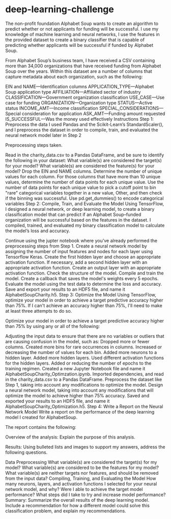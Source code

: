 # deep-learning-challenge

The non-profit foundation Alphabet Soup wants to create an algorithm to predict whether or not applicants for funding will be successful. I use my knowledge of machine learning and neural networks, I use the features in the provided dataset to create a binary classifier that is capable of predicting whether applicants will be successful if funded by Alphabet Soup.

From Alphabet Soup’s business team, I have received a CSV containing more than 34,000 organizations that have received funding from Alphabet Soup over the years. Within this dataset are a number of columns that capture metadata about each organization, such as the following:

EIN and NAME—Identification columns
APPLICATION_TYPE—Alphabet Soup application type
AFFILIATION—Affiliated sector of industry
CLASSIFICATION—Government organization classification
USE_CASE—Use case for funding
ORGANIZATION—Organization type
STATUS—Active status
INCOME_AMT—Income classification
SPECIAL_CONSIDERATIONS—Special consideration for application
ASK_AMT—Funding amount requested
IS_SUCCESSFUL—Was the money used effectively
Instructions
Step 1: Preprocess the data
I used Pandas and the Scikit-Learn’s StandardScaler(), and I preprocess the dataset in order to compile, train, and evaluated the neural network model later in Step 2

Preprocessing steps taken.

Read in the charity_data.csv to a Pandas DataFrame, and be sure to identify the following in your dataset:
What variable(s) are considered the target(s) for your model?
What variable(s) are considered the feature(s) for your model?
Drop the EIN and NAME columns.
Determine the number of unique values for each column.
For those columns that have more than 10 unique values, determine the number of data points for each unique value.
Use the number of data points for each unique value to pick a cutoff point to bin "rare" categorical variables together in a new value, Other, and then check if the binning was successful.
Use pd.get_dummies() to encode categorical variables
Step 2: Compile, Train, and Evaluate the Model
Using TensorFlow, I designed a neural network, or deep learning model, to create a binary classification model that can predict if an Alphabet Soup–funded organization will be successful based on the features in the dataset. I compiled, trained, and evaluated my binary classification model to calculate the model’s loss and accuracy.

Continue using the jupter notebook where you’ve already performed the preprocessing steps from Step 1.
Create a neural network model by assigning the number of input features and nodes for each layer using Tensorflow Keras.
Create the first hidden layer and choose an appropriate activation function.
If necessary, add a second hidden layer with an appropriate activation function.
Create an output layer with an appropriate activation function.
Check the structure of the model.
Compile and train the model.
Create a callback that saves the model's weights every 5 epochs.
Evaluate the model using the test data to determine the loss and accuracy.
Save and export your results to an HDF5 file, and name it AlphabetSoupCharity.h5.
Step 3: Optimize the Model
Using TensorFlow, optimize your model in order to achieve a target predictive accuracy higher than 75%. If I can't achieve an accuracy higher than 75%, I'll need to make at least three attempts to do so.

Optimize your model in order to achieve a target predictive accuracy higher than 75% by using any or all of the following:

Adjusting the input data to ensure that there are no variables or outliers that are causing confusion in the model, such as:
Dropped more or fewer columns.
Created more bins for rare occurrences in columns.
Increased or decreasing the number of values for each bin.
Added more neurons to a hidden layer.
Added more hidden layers.
Used different activation functions for the hidden layers.
Added or reducing the number of epochs to the training regimen.
Created a new Jupyter Notebook file and name it AlphabetSoupCharity_Optimzation.ipynb.
Imported dependencies, and read in the charity_data.csv to a Pandas DataFrame.
Preprocess the dataset like Step 1, taking into account any modifications to optimize the model.
Design a neural network model, taking into account any modifications that will optimize the model to achieve higher than 75% accuracy.
Saved and exported your results to an HDF5 file, and name it AlphabetSoupCharity_Optimization.h5.
Step 4: Write a Report on the Neural Network Model
Write a report on the performance of the deep learning model I created for AlphabetSoup.

The report contains the following:

Overview of the analysis: Explain the purpose of this analysis.

Results: Using bulleted lists and images to support my answers, address the following questions.

Data Preprocessing
What variable(s) are considered the target(s) for my model?
What variable(s) are considered to be the features for my model?
What variable(s) are neither targets nor features, and should be removed from the input data?
Compiling, Training, and Evaluating the Model
How many neurons, layers, and activation functions I selected for your neural network model, and why?
Were I able to achieve the target model performance?
What steps did I take to try and increase model performance?
Summary: Summarize the overall results of the deep learning model. Include a recommendation for how a different model could solve this classification problem, and explain my recommendations.
